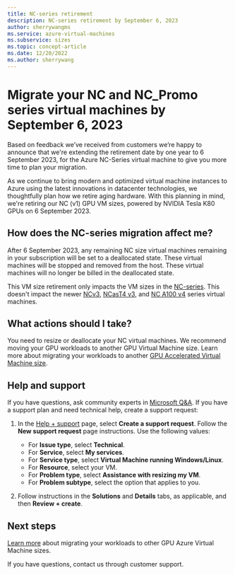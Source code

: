 ```yaml
---
title: NC-series retirement
description: NC-series retirement by September 6, 2023
author: sherrywangms
ms.service: azure-virtual-machines
ms.subservice: sizes
ms.topic: concept-article
ms.date: 12/20/2022
ms.author: sherrywang
---
```

# Migrate your NC and NC_Promo series virtual machines by September 6, 2023
Based on feedback we’ve received from customers we’re happy to announce that we're extending the retirement date by one year to 6 September 2023, for the Azure NC-Series virtual machine to give you more time to plan your migration. 

As we continue to bring modern and optimized virtual machine instances to Azure using the latest innovations in datacenter technologies, we thoughtfully plan how we retire aging hardware. 
With this planning in mind, we're retiring our NC (v1) GPU VM sizes, powered by NVIDIA Tesla K80 GPUs on 6 September 2023.

## How does the NC-series migration affect me?  

After 6 September 2023, any remaining NC size virtual machines remaining in your subscription will be set to a deallocated state. These virtual machines will be stopped and removed from the host. These virtual machines will no longer be billed in the deallocated state. 

This VM size retirement only impacts the VM sizes in the [NC-series](../../nc-series.md). This doesn't impact the newer [NCv3](../../ncv3-series.md), [NCasT4 v3](../../nct4-v3-series.md), and [NC A100 v4](../../nc-a100-v4-series.md) series virtual machines. 


## What actions should I take?  
You need to resize or deallocate your NC virtual machines. We recommend moving your GPU workloads to another GPU Virtual Machine size. Learn more about migrating your workloads to another [GPU Accelerated Virtual Machine size](../../sizes-gpu.md).

## Help and support

If you have questions, ask community experts in [Microsoft Q&A](/answers/topics/azure-virtual-machines.html). If you have a support plan and need technical help, create a support request:

1. In the [Help + support](https://portal.azure.com/#blade/Microsoft_Azure_Support/HelpAndSupportBlade/newsupportrequest) page, select **Create a support request**. Follow the **New support request** page instructions. Use the following values:
   * For **Issue type**, select **Technical**.
   * For **Service**, select **My services**.
   * For **Service type**, select **Virtual Machine running Windows/Linux**.
   * For **Resource**, select your VM.
   * For **Problem type**, select **Assistance with resizing my VM**.
   * For **Problem subtype**, select the option that applies to you.

1. Follow instructions in the **Solutions** and **Details** tabs, as applicable, and then **Review + create**.

## Next steps

[Learn more](../../migration/sizes/n-series-migration.md) about migrating your workloads to other GPU Azure Virtual Machine sizes. 

If you have questions, contact us through customer support.
